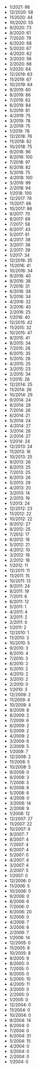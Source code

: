 *  1/2021: 98
*  12/2020: 58
*  11/2020: 44
*  10/2020: 55
*  9/2020: 73
*  8/2020: 61
*  7/2020: 79
*  6/2020: 68
*  5/2020: 67
*  4/2020: 62
*  3/2020: 56
*  2/2020: 68
*  1/2020: 64
*  12/2019: 63
*  11/2019: 67
*  10/2019: 64
*  9/2019: 60
*  8/2019: 66
*  7/2019: 62
*  6/2019: 84
*  5/2019: 81
*  4/2019: 75
*  3/2019: 78
*  2/2019: 75
*  1/2019: 78
*  12/2018: 76
*  11/2018: 82
*  10/2018: 75
*  9/2018: 96
*  8/2018: 100
*  7/2018: 97
*  6/2018: 82
*  5/2018: 75
*  4/2018: 100
*  3/2018: 99
*  2/2018: 94
*  1/2018: 100
*  12/2017: 78
*  11/2017: 66
*  10/2017: 86
*  9/2017: 70
*  8/2017: 69
*  7/2017: 58
*  6/2017: 43
*  5/2017: 61
*  4/2017: 38
*  3/2017: 38
*  2/2017: 39
*  1/2017: 34
*  12/2016: 35
*  11/2016: 41
*  10/2016: 34
*  9/2016: 40
*  8/2016: 38
*  7/2016: 31
*  6/2016: 38
*  5/2016: 34
*  4/2016: 32
*  3/2016: 40
*  2/2016: 25
*  1/2016: 40
*  12/2015: 42
*  11/2015: 32
*  10/2015: 47
*  9/2015: 41
*  8/2015: 34
*  7/2015: 28
*  6/2015: 35
*  5/2015: 28
*  4/2015: 25
*  3/2015: 23
*  2/2015: 34
*  1/2015: 26
*  12/2014: 25
*  11/2014: 26
*  10/2014: 29
*  9/2014: 24
*  8/2014: 28
*  7/2014: 26
*  6/2014: 21
*  5/2014: 24
*  4/2014: 27
*  3/2014: 26
*  2/2014: 27
*  1/2014: 24
*  12/2013: 24
*  11/2013: 16
*  10/2013: 25
*  9/2013: 26
*  8/2013: 25
*  7/2013: 25
*  6/2013: 26
*  5/2013: 29
*  4/2013: 20
*  3/2013: 14
*  2/2013: 19
*  1/2013: 24
*  12/2012: 23
*  11/2012: 22
*  10/2012: 22
*  9/2012: 27
*  8/2012: 25
*  7/2012: 17
*  6/2012: 18
*  5/2012: 21
*  4/2012: 10
*  3/2012: 18
*  2/2012: 18
*  1/2012: 11
*  12/2011: 11
*  11/2011: 15
*  10/2011: 13
*  9/2011: 24
*  8/2011: 19
*  7/2011: 6
*  6/2011: 12
*  5/2011: 1
*  4/2011: 4
*  3/2011: 2
*  2/2011: 0
*  1/2011: 2
*  12/2010: 1
*  11/2010: 3
*  10/2010: 5
*  9/2010: 3
*  8/2010: 4
*  7/2010: 3
*  6/2010: 2
*  5/2010: 2
*  4/2010: 2
*  3/2010: 2
*  2/2010: 0
*  1/2010: 3
*  12/2009: 2
*  11/2009: 4
*  10/2009: 4
*  9/2009: 8
*  8/2009: 2
*  7/2009: 6
*  6/2009: 2
*  5/2009: 2
*  4/2009: 2
*  3/2009: 6
*  2/2009: 5
*  1/2009: 7
*  12/2008: 2
*  11/2008: 5
*  10/2008: 5
*  9/2008: 0
*  8/2008: 3
*  7/2008: 3
*  6/2008: 6
*  5/2008: 6
*  4/2008: 0
*  3/2008: 14
*  2/2008: 9
*  1/2008: 12
*  12/2007: 27
*  11/2007: 22
*  10/2007: 6
*  9/2007: 7
*  8/2007: 4
*  7/2007: 4
*  6/2007: 4
*  5/2007: 0
*  4/2007: 4
*  3/2007: 4
*  2/2007: 5
*  1/2007: 0
*  12/2006: 0
*  11/2006: 5
*  10/2006: 0
*  9/2006: 0
*  8/2006: 6
*  7/2006: 0
*  6/2006: 20
*  5/2006: 0
*  4/2006: 7
*  3/2006: 6
*  2/2006: 7
*  1/2006: 14
*  12/2005: 0
*  11/2005: 8
*  10/2005: 8
*  9/2005: 9
*  8/2005: 0
*  7/2005: 0
*  6/2005: 0
*  5/2005: 10
*  4/2005: 11
*  3/2005: 0
*  2/2005: 0
*  1/2005: 0
*  12/2004: 0
*  11/2004: 0
*  10/2004: 0
*  9/2004: 14
*  8/2004: 0
*  7/2004: 0
*  6/2004: 31
*  5/2004: 15
*  4/2004: 0
*  3/2004: 0
*  2/2004: 0
*  1/2004: 0